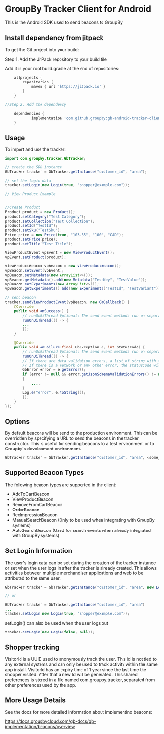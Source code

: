 # GroupBy Tracker Client for Android

This is the Android SDK used to send beacons to GroupBy.

## Install dependency from jitpack

To get the Git project into your build:

Step 1. Add the JitPack repository to your build file

Add it in your root build.gradle at the end of repositories:

```groovy
	allprojects {
		repositories {
			maven { url 'https://jitpack.io' }
		}
	}
    
//Step 2. Add the dependency

	dependencies {
	        implementation 'com.github.groupby:gb-android-tracker-client:1.0.2'
	}
```


## Usage 

To import and use the tracker:

```Java
import com.groupby.tracker.GbTracker;

// create the SDK instance
GbTracker tracker = GbTracker.getInstance("customer_id", "area");

// set the login data
tracker.setLogin(new Login(true, "shopper@example.com"));

// View Product Example
        
        
//Create Product        
Product product = new Product();
product.setCategory("Test Category");
product.setCollection("Test Collection");
product.setId("TestId");
product.setSku("TestSku");
Price price = new Price(true, "103.65", "100", "CAD");
product.setPrice(price);
product.setTitle("Test Title");

ViewProductEvent vpEvent = new ViewProductEvent();
vpEvent.setProduct(product);

ViewProductBeacon vpBeacon = new ViewProductBeacon();
vpBeacon.setEvent(vpEvent);
vpBeacon.setMetadata(new ArrayList<>());
vpBeacon.getMetadata().add(new Metadata("TestKey", "TestValue"));
vpBeacon.setExperiments(new ArrayList<>());
vpBeacon.getExperiments().add(new Experiments("TestId", "TestVariant"));

// send beacon
tracker.sendViewProductEvent(vpBeacon, new GbCallback() {
	@Override
	public void onSuccess() {
	    // runOnUiThread Optional: The send event methods run on separate threads so runOnUiThread can be used on the callback if the UI needs to be updated.
	    runOnUiThread(() -> {
		...
	    });
	}

	@Override
	public void onFailure(final GbException e, int statusCode) {
	    // runOnUiThread Optional: The send event methods run on separate threads so runOnUiThread can be used on the callback if the UI needs to be updated.
	    runOnUiThread(() -> {
		// If there are data validation errors, a list of string with the error details will be returned.
		// If there is a network or any other error, the statusCode will contain the HTTP status code returned.
		GbError error = e.getError();
		if (error != null && error.getJsonSchemaValidationErrors() != null && error.getJsonSchemaValidationErrors().size() > 0)
		{
		    ....
		}
		Log.e("error", e.toString());
	    });
	}
});
```

## Options

By default beacons will be send to the production environment. This can be overridden by specifying a URL to send the beacons in the tracker constructor.
This is useful for sending beacons to a test environment or to Groupby's development environment.

```Java
GbTracker tracker = GbTracker.getInstance("customer_id", "area", <some_url>); // Optional, overrides the URL the beacon is sent to. Useful for testing.
```

## Supported Beacon Types
The following beacon types are supported in the client:
* AddToCartBeacon
* ViewProductBeacon
* RemoveFromCartBeacon
* OrderBeacon
* RecImpressionBeacon
* ManualSearchBeacon (Only to be used when integrating with GroupBy systems)
* AutoSearchBeacon (Used for search events when already integrated with GroupBy systems)

## Set Login Information

The user's login data can be set during the creation of the tracker instance or set when the user logs in after the tracker is already created.
This allows activities between multiple merchandiser applications and web to be attributed to the same user.

```Java
GbTracker tracker = GbTracker.getInstance("customer_id", "area", new Login(true, "shopper@example.com"));

// or

GbTracker tracker = GbTracker.getInstance("customer_id", "area")
...
tracker.setLogin(new Login(true, "shopper@example.com"));
```

setLogin() can also be used when the user logs out

```Java
tracker.setLogin(new Login(false, null));
```

## Shopper tracking

VisitorId is a UUID used to anonymously track the user. This id is not tied to any external systems and can only be used to track activity within the same app install.
VisitorId has an expiry time of 1 year since the last time the shopper visited. After that a new Id will be generated. 
This shared preferences is stored in a file named com.groupby.tracker, separated from other preferences used by the app.

## More Usage Details

See the docs for more detailed information about implementing beacons:

https://docs.groupbycloud.com/gb-docs/gb-implementation/beacons/overview
